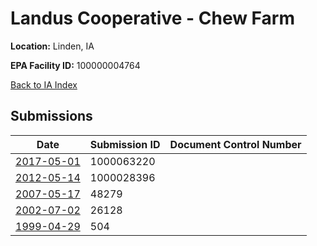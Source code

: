 # Landus Cooperative - Chew Farm

**Location:** Linden, IA

**EPA Facility ID:** 100000004764

[Back to IA Index](../../index.md)

## Submissions

| Date | Submission ID | Document Control Number |
|------|--------------|-------------------------|
| [2017-05-01](submissions/1000063220.md) | 1000063220 |  |
| [2012-05-14](submissions/1000028396.md) | 1000028396 |  |
| [2007-05-17](submissions/48279.md) | 48279 |  |
| [2002-07-02](submissions/26128.md) | 26128 |  |
| [1999-04-29](submissions/504.md) | 504 |  |

